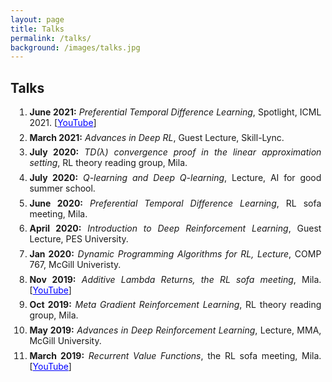 ```yaml
---
layout: page
title: Talks
permalink: /talks/
background: /images/talks.jpg
---
```

<head>
  <style>
    .talks {margin: 5pt; text-align: justify;}
  </style>
</head>

<h2>Talks</h2>
<ol>
  <li class="talks"> <b>June 2021:</b> <i>Preferential Temporal Difference Learning</i>, Spotlight, ICML 2021. [<a style="color:blue;" href="https://www.youtube.com/watch?v=wvwufoGNUZ0">YouTube</a>]</li>

  <li class="talks"> <b>March 2021:</b> <i>Advances in Deep RL</i>, Guest Lecture, Skill-Lync.</li>

  <li class="talks"> <b>July 2020:</b> <i>TD(&lambda;) convergence proof in the linear approximation setting</i>, RL theory reading group, Mila.</li>

  <li class="talks"> <b>July 2020:</b> <i>Q-learning and Deep Q-learning</i>, Lecture, AI for good summer school.</li>

  <li class="talks"> <b>June 2020:</b> <i>Preferential Temporal Difference Learning</i>, RL sofa meeting, Mila.</li>

  <li class="talks"> <b>April 2020:</b> <i>Introduction to Deep Reinforcement Learning</i>, Guest Lecture, PES University.</li>

  <li class="talks"> <b>Jan 2020:</b> <i>Dynamic Programming Algorithms for RL, Lecture</i>, COMP 767, McGill Univeristy.</li>

  <li class="talks"> <b>Nov 2019:</b> <i>Additive Lambda Returns, the RL sofa meeting</i>, Mila. [<a style="color:blue;" href="https://www.youtube.com/watch?v=FchhKuo7NZE">YouTube</a>]</li>

  <li class="talks"> <b>Oct 2019:</b> <i>Meta Gradient Reinforcement Learning</i>, RL theory reading group, Mila.</li>

  <li class="talks"> <b>May 2019:</b> <i>Advances in Deep Reinforcement Learning</i>, Lecture, MMA, McGill University.</li>

  <li class="talks"> <b>March 2019:</b> <i>Recurrent Value Functions</i>, the RL sofa meeting, Mila. [<a style="color:blue;" href="https://www.youtube.com/watch?v=1HRA3wSCC3w">YouTube</a>]</li>
</ol>

<!-- <h2>Blogs</h2>
<ul>
  {% for post in site.posts %}
    <li>
      <h2><a href="{{ site.baseurl }}{{ post.url }}">{{ post.title }}</a></h2>
      <p>{{ post.excerpt }}</p>
    </li>
  {% endfor %}
</ul> -->